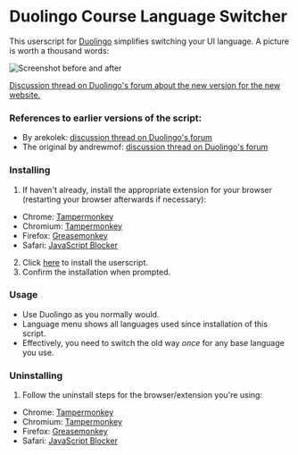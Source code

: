 # Duolingo Course Language Switcher

This userscript for [Duolingo](https://www.duolingo.com/) simplifies switching your UI language. A picture is worth a thousand words:

![Screenshot before and after](http://i.imgur.com/BOSvFgR.png)

[Discussion thread on Duolingo's forum about the new version for the new website.](https://www.duolingo.com/comment/23112102)

### References to earlier versions of the script:
 * By arekolek: [discussion thread on Duolingo's forum](https://www.duolingo.com/comment/6079283)
 * The original by andrewmof: [discussion thread on Duolingo's forum](https://www.duolingo.com/comment/3088922)

### Installing

1. If haven't already, install the appropriate extension for your browser (restarting your browser afterwards if necessary):
 * Chrome: [Tampermonkey](https://chrome.google.com/webstore/detail/tampermonkey/dhdgffkkebhmkfjojejmpbldmpobfkfo?hl=en)
 * Chromium: [Tampermonkey](https://chrome.google.com/webstore/detail/tampermonkey/dhdgffkkebhmkfjojejmpbldmpobfkfo?hl=en)
 * Firefox: [Greasemonkey](https://addons.mozilla.org/en-US/firefox/addon/greasemonkey/)
 * Safari: [JavaScript Blocker](http://javascript-blocker.toggleable.com/)
2. Click [here](https://github.com/arekolek/DuolingoCourseSwitcher/raw/master/duolingo-course-switcher.user.js) to install the userscript.
3. Confirm the installation when prompted.

### Usage

* Use Duolingo as you normally would.
* Language menu shows all languages used since installation of this script.
* Effectively, you need to switch the old way *once* for any base language you use.

### Uninstalling

1. Follow the uninstall steps for the browser/extension you're using:
 * Chrome: [Tampermonkey](http://tampermonkey.net/faq.php?ext=dhdg#Q101)
 * Chromium: [Tampermonkey](http://tampermonkey.net/faq.php?ext=dhdg#Q101)
 * Firefox: [Greasemonkey](http://wiki.greasespot.net/Greasemonkey_Manual:Script_Management)
 * Safari: [JavaScript Blocker](http://javascript-blocker.toggleable.com/)
